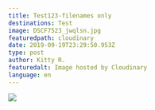 ```yaml
---
title: Test123-filenames only
destinations: Test
image: DSCF7523_jwqlsn.jpg
featuredpath: cloudinary
date: 2019-09-19T23:29:50.953Z
type: post
author: Kitty R.
featuredalt: Image hosted by Cloudinary
language: en
---
```

![](DSCF7523_jwqlsn.jpg)
